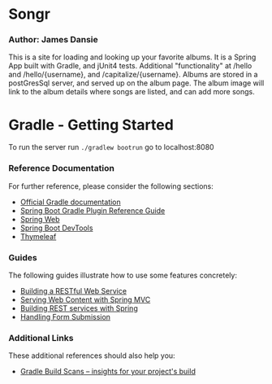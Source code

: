 # Songr
### Author: James Dansie
This is a site for loading and looking up your favorite albums. It is a Spring App built with Gradle, and jUnit4 tests. Additional "functionality" at /hello and /hello/{username}, and /capitalize/{username}. Albums are stored in a postGresSql server, and served up on the album page. The album image will link to the album details where songs are listed, and can add more songs.

# Gradle - Getting Started
To run the server run `./gradlew bootrun`
go to localhost:8080
### Reference Documentation
For further reference, please consider the following sections:

* [Official Gradle documentation](https://docs.gradle.org)
* [Spring Boot Gradle Plugin Reference Guide](https://docs.spring.io/spring-boot/docs/2.1.8.RELEASE/gradle-plugin/reference/html/)
* [Spring Web](https://docs.spring.io/spring-boot/docs/2.1.8.RELEASE/reference/htmlsingle/#boot-features-developing-web-applications)
* [Spring Boot DevTools](https://docs.spring.io/spring-boot/docs/2.1.8.RELEASE/reference/htmlsingle/#using-boot-devtools)
* [Thymeleaf](https://docs.spring.io/spring-boot/docs/2.1.8.RELEASE/reference/htmlsingle/#boot-features-spring-mvc-template-engines)

### Guides
The following guides illustrate how to use some features concretely:

* [Building a RESTful Web Service](https://spring.io/guides/gs/rest-service/)
* [Serving Web Content with Spring MVC](https://spring.io/guides/gs/serving-web-content/)
* [Building REST services with Spring](https://spring.io/guides/tutorials/bookmarks/)
* [Handling Form Submission](https://spring.io/guides/gs/handling-form-submission/)

### Additional Links
These additional references should also help you:

* [Gradle Build Scans – insights for your project's build](https://scans.gradle.com#gradle)

